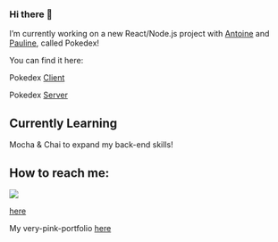 ### Hi there 👋


I’m currently working on a new React/Node.js project with [Antoine](https://github.com/skiimcdogg) and [Pauline](https://github.com/Iron-Popi), called Pokedex!
 
You can find it here:

Pokedex [Client](https://github.com/skiimcdogg/Project-Pokedex-Client)

Pokedex [Server](https://github.com/skiimcdogg/Project-Pokedex-Server)


## Currently Learning

Mocha & Chai to expand my back-end skills!


## How to reach me: 

![](https://res.cloudinary.com/dyhiaws3n/image/upload/v1622639343/14-512_i8kdhp.png) 

[here](https://www.linkedin.com/in/claire-sayart/)

My very-pink-portfolio [here](https://www.clairesayart.fr/)


